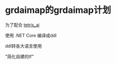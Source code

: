 # grdaimap的grdaimap计划

为了配合 [tetris_ai](https://github.com/grdaimap/tetris_ai)

使用 .NET Core 编译成ddl

ddl转各大语言使用

"简化自建的tf"
